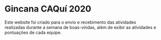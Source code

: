 # Gincana CAQuí 2020
 Este website foi criado para o envio e recebimento das atividades realizadas durante a semana de boas-vindas, além de exibir as atividades e pontuações de cada equipe.
